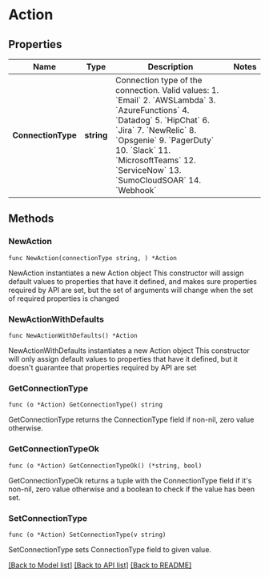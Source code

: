 # Action

## Properties

Name | Type | Description | Notes
------------ | ------------- | ------------- | -------------
**ConnectionType** | **string** | Connection type of the connection. Valid values:   1.  &#x60;Email&#x60;   2.  &#x60;AWSLambda&#x60;   3.  &#x60;AzureFunctions&#x60;   4.  &#x60;Datadog&#x60;   5.  &#x60;HipChat&#x60;   6.  &#x60;Jira&#x60;   7.  &#x60;NewRelic&#x60;   8.  &#x60;Opsgenie&#x60;   9.  &#x60;PagerDuty&#x60;   10. &#x60;Slack&#x60;   11. &#x60;MicrosoftTeams&#x60;   12. &#x60;ServiceNow&#x60;   13. &#x60;SumoCloudSOAR&#x60;   14. &#x60;Webhook&#x60; | 

## Methods

### NewAction

`func NewAction(connectionType string, ) *Action`

NewAction instantiates a new Action object
This constructor will assign default values to properties that have it defined,
and makes sure properties required by API are set, but the set of arguments
will change when the set of required properties is changed

### NewActionWithDefaults

`func NewActionWithDefaults() *Action`

NewActionWithDefaults instantiates a new Action object
This constructor will only assign default values to properties that have it defined,
but it doesn't guarantee that properties required by API are set

### GetConnectionType

`func (o *Action) GetConnectionType() string`

GetConnectionType returns the ConnectionType field if non-nil, zero value otherwise.

### GetConnectionTypeOk

`func (o *Action) GetConnectionTypeOk() (*string, bool)`

GetConnectionTypeOk returns a tuple with the ConnectionType field if it's non-nil, zero value otherwise
and a boolean to check if the value has been set.

### SetConnectionType

`func (o *Action) SetConnectionType(v string)`

SetConnectionType sets ConnectionType field to given value.



[[Back to Model list]](../README.md#documentation-for-models) [[Back to API list]](../README.md#documentation-for-api-endpoints) [[Back to README]](../README.md)


